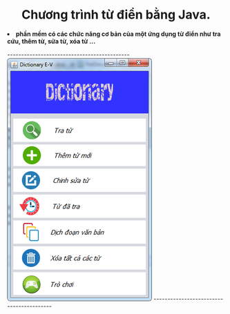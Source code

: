<h1 align="center"> Chương trình từ điển bằng Java. </h1>
<li>
  <b>phần mềm có các chức năng cơ bản của một ứng dụng từ điển như tra cứu, thêm từ, sửa từ, xóa từ ...</b><br>
  
-------------------------------------------- ![alt tag](https://raw.githubusercontent.com/hoangthang2309/speech-processing/master/dictionary.PNG) -----------------------------------------
